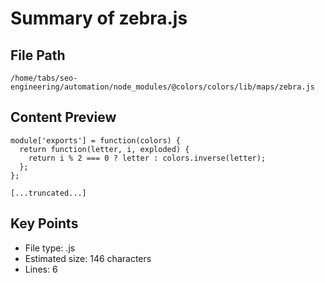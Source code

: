 # Summary of zebra.js
  
## File Path
`/home/tabs/seo-engineering/automation/node_modules/@colors/colors/lib/maps/zebra.js`

## Content Preview
```
module['exports'] = function(colors) {
  return function(letter, i, exploded) {
    return i % 2 === 0 ? letter : colors.inverse(letter);
  };
};

[...truncated...]
```

## Key Points
- File type: .js
- Estimated size: 146 characters
- Lines: 6
